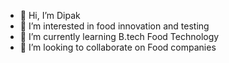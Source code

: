 - 👋 Hi, I’m Dipak
- 👀 I’m interested in food innovation and testing 
- 🌱 I’m currently learning B.tech Food Technology
- 💞️ I’m looking to collaborate on Food companies

<h2>


<!---
Dipak91/Dipak91 is a ✨ special ✨ repository because its `README.md` (this file) appears on your GitHub profile.
You can click the Preview link to take a look at your changes.
--->
